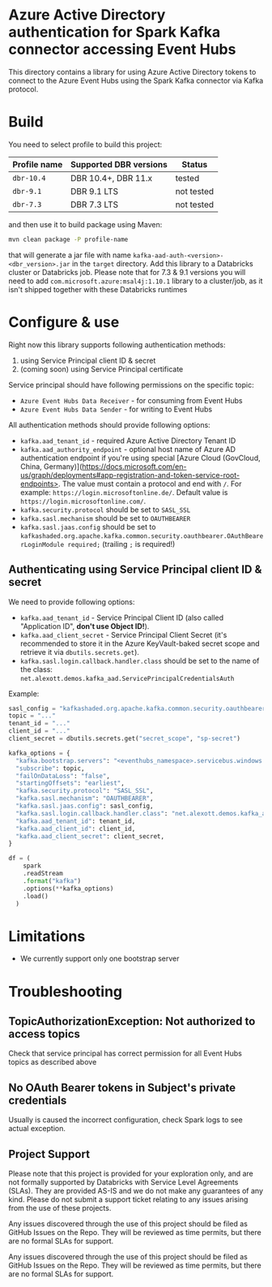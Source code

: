 # Azure Active Directory authentication for Spark Kafka connector accessing Event Hubs

This directory contains a library for using Azure Active Directory tokens to connect to the Azure Event Hubs using the Spark Kafka connector via Kafka protocol.

# Build

You need to select profile to build this project:

| Profile name | Supported DBR versions  | Status     |
|--------------|-------------------------|------------|
|`dbr-10.4`    | DBR 10.4+, DBR 11.x     | tested     |
|`dbr-9.1`     | DBR 9.1 LTS             | not tested |
|`dbr-7.3`     | DBR 7.3 LTS             | not tested |


and then use it to build package using Maven:

```sh
mvn clean package -P profile-name
```

that will generate a jar file with name `kafka-aad-auth-<version>-<dbr_version>.jar` in the `target` directory. Add this library to a Databricks cluster or Databricks job.  Please note that for 7.3 & 9.1 versions you will need to add `com.microsoft.azure:msal4j:1.10.1` library to a cluster/job, as it isn't shipped together with these Databricks runtimes

# Configure & use

Right now this library supports following authentication methods:

1. using Service Principal client ID & secret
1. (coming soon) using Service Principal certificate

Service principal should have following permissions on the specific topic:

* `Azure Event Hubs Data Receiver` - for consuming from Event Hubs
* `Azure Event Hubs Data Sender` - for writing to Event Hubs

All authentication methods should provide following options:

* `kafka.aad_tenant_id` - required Azure Active Directory Tenant ID
* `kafka.aad_authority_endpoint` - optional host name of Azure AD authentication endpoint if you're using special [Azure Cloud (GovCloud, China, Germany)](https://docs.microsoft.com/en-us/graph/deployments#app-registration-and-token-service-root-endpoints>. The value must contain a protocol and end with `/`. For example: `https://login.microsoftonline.de/`.  Default value is `https://login.microsoftonline.com/`.
* `kafka.security.protocol` should be set to `SASL_SSL`
* `kafka.sasl.mechanism` should be set to `OAUTHBEARER`
* `kafka.sasl.jaas.config` should be set to `kafkashaded.org.apache.kafka.common.security.oauthbearer.OAuthBearerLoginModule required;` (trailing `;` is required!)


## Authenticating using Service Principal client ID & secret

We need to provide following options:

* `kafka.aad_tenant_id` - Service Principal Client ID (also called "Application ID", **don't use Object ID!**).
* `kafka.aad_client_secret` - Service Principal Client Secret (it's recommended to store it in the Azure KeyVault-baked secret scope and retrieve it via `dbutils.secrets.get`).
* `kafka.sasl.login.callback.handler.class` should be set to the name of the class: `net.alexott.demos.kafka_aad.ServicePrincipalCredentialsAuth`

Example:

```python
sasl_config = "kafkashaded.org.apache.kafka.common.security.oauthbearer.OAuthBearerLoginModule required;"
topic = "..."
tenant_id = "..."
client_id = "..."
client_secret = dbutils.secrets.get("secret_scope", "sp-secret")

kafka_options = {
  "kafka.bootstrap.servers": "<eventhubs_namespace>.servicebus.windows.net:9093",
  "subscribe": topic,
  "failOnDataLoss": "false",
  "startingOffsets": "earliest",
  "kafka.security.protocol": "SASL_SSL",
  "kafka.sasl.mechanism": "OAUTHBEARER", 
  "kafka.sasl.jaas.config": sasl_config,
  "kafka.sasl.login.callback.handler.class": "net.alexott.demos.kafka_aad.ServicePrincipalCredentialsAuth",
  "kafka.aad_tenant_id": tenant_id,
  "kafka.aad_client_id": client_id,
  "kafka.aad_client_secret": client_secret,
}

df = (
    spark 
    .readStream
    .format("kafka") 
    .options(**kafka_options)
    .load()
  )
```

# Limitations

* We currently support only one bootstrap server


# Troubleshooting

## TopicAuthorizationException: Not authorized to access topics

Check that service principal has correct permission for all Event Hubs topics as described above

## No OAuth Bearer tokens in Subject's private credentials

Usually is caused the incorrect configuration, check Spark logs to see actual exception.


## Project Support

Please note that this project is provided for your exploration only, and are not formally supported by Databricks with Service Level Agreements (SLAs).  They are provided AS-IS and we do not make any guarantees of any kind.  Please do not submit a support ticket relating to any issues arising from the use of these projects.

Any issues discovered through the use of this project should be filed as GitHub Issues on the Repo.  They will be reviewed as time permits, but there are no formal SLAs for support.

Any issues discovered through the use of this project should be filed as GitHub Issues on the Repo.  They will be reviewed as time permits, but there are no formal SLAs for support.
